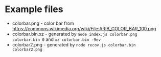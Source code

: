 # Example files
- colorbar.png - color bar from https://commons.wikimedia.org/wiki/File:ARIB_COLOR_BAR_100.png
- colorbar.bin.xz - generated by `node index.js colorbar.png colorbar.bin 0` and `xz colorbar.bin -9ev`
- colorbar2.png - generated by `node recov.js colorbar.bin colorbar2.png`
